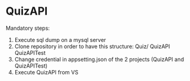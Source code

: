 # QuizAPI

Mandatory steps:
1. Execute sql dump on a mysql server
2. Clone repository in order to have this structure:
    Quiz/
        QuizAPI
        QuizAPITest
3. Change credential in appsetting.json of the 2 projects (QuizAPI and QuizAPITest)
4. Execute QuizAPI from VS 